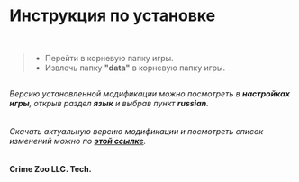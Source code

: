 # Инструкция по установке
  
   
>- Перейти в корневую папку игры.
>- Извлечь папку __"data"__ в корневую папку игры.

## 

###### Версию установленной модификации можно посмотреть в ***настройках игры***, открыв раздел ***язык*** и выбрав пункт ***russian***.
###### Cкачать актуальную версию модификации и посмотреть список изменений можно по __[этой ссылке](https://github.com/SheepShon/czpa/releases)__.


#### __Crime Zoo LLC. Tech.__
